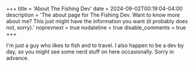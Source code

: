 +++
title = 'About The Fishing Dev'
date = 2024-09-02T00:19:04-04:00
description = 'The about page for The Fishing Dev. Want to know more about me? This just might have the information you want (it probably does not, sorry).'
noprevnext = true
nodateline = true
disable_comments = true
+++

I'm just a guy who likes to fish and to travel. I also happen to be a dev by day, so you might see some nerd stuff on here occasionally. Sorry in advance.
